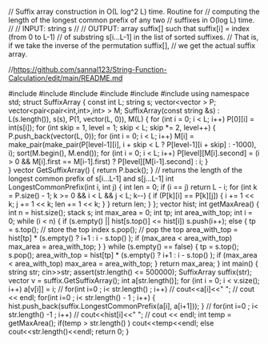 // Suffix array construction in O(L log^2 L) time.  Routine for
// computing the length of the longest common prefix of any two
// suffixes in O(log L) time.
//
// INPUT:   string s
//
// OUTPUT:  array suffix[] such that suffix[i] = index (from 0 to L-1)
//          of substring s[i...L-1] in the list of sorted suffixes.
//          That is, if we take the inverse of the permutation suffix[],
//          we get the actual suffix array.

//https://github.com/sannal123/String-Function-Calculation/edit/main/README.md



#include <vector>
#include <iostream>
#include <string>
#include <algorithm>
#include <stack>
#include<cassert>
using namespace std;
struct SuffixArray {
 const int L;
 string s;
 vector<vector<int> > P;
 vector<pair<pair<int,int>,int> > M;
 SuffixArray(const string &s) : L(s.length()), s(s), P(1, vector<int>(L, 0)), M(L) {
   for (int i = 0; i < L; i++) P[0][i] = int(s[i]);
   for (int skip = 1, level = 1; skip < L; skip *= 2, level++) {
     P.push_back(vector<int>(L, 0));
     for (int i = 0; i < L; i++)
M[i] = make_pair(make_pair(P[level-1][i], i + skip < L ? P[level-1][i + skip] : -1000), i);
     sort(M.begin(), M.end());
     for (int i = 0; i < L; i++)
P[level][M[i].second] = (i > 0 && M[i].first == M[i-1].first) ? P[level][M[i-1].second] : i;
   }    
 }
 vector<int> GetSuffixArray() { return P.back(); }
 // returns the length of the longest common prefix of s[i...L-1] and s[j...L-1]
 int LongestCommonPrefix(int i, int j) {
   int len = 0;
   if (i == j) return L - i;
   for (int k = P.size() - 1; k >= 0 && i < L && j < L; k--) {
     if (P[k][i] == P[k][j]) {
i += 1 << k;
j += 1 << k;
len += 1 << k;
     }
   }
   return len;
 }
};
vector<int> hist;
int getMaxArea()
{
int n = hist.size();
   stack<int> s;
   int max_area = 0;
   int tp;
   int area_with_top;
   int i = 0;
   while (i < n)
   {
       if (s.empty() || hist[s.top()] <= hist[i])
           s.push(i++);
       else
       {
           tp = s.top();  // store the top index
           s.pop();  // pop the top
           area_with_top = hist[tp] * (s.empty()  ? i+1 : i - s.top() );
           if (max_area < area_with_top)
               max_area = area_with_top;
       }
   }
   while (s.empty() == false)
   {
       tp = s.top();
       s.pop();
       area_with_top = hist[tp] * (s.empty() ? i+1 : i - s.top() );
       if (max_area < area_with_top)
           max_area = area_with_top;
   }
   return max_area;
}
int main()
{
string str;
cin>>str;
assert(str.length() <= 500000);
SuffixArray suffix(str);
vector<int> v = suffix.GetSuffixArray();
int a[str.length()];
for (int i = 0; i < v.size(); i++)
a[v[i]] = i;
//  for(int i=0 ; i< str.length() ; i++)
// cout<<a[i]<<" ";
//  cout << endl;
for(int i=0 ; i< str.length() - 1 ; i++)
{
hist.push_back(suffix.LongestCommonPrefix(a[i], a[i+1]));
}
// for(int i=0 ; i< str.length() -1 ; i++)
// cout<<hist[i]<<" ";
// cout << endl;
int temp = getMaxArea();
if(temp > str.length() )
cout<<temp<<endl;
else
cout<<str.length()<<endl;
return 0;
}
